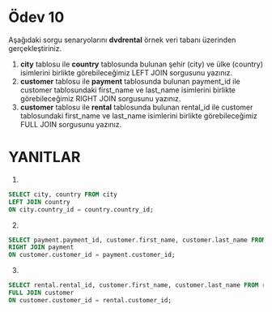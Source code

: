 # Ödev 10

Aşağıdaki sorgu senaryolarını **dvdrental** örnek veri tabanı üzerinden gerçekleştiriniz.

1. **city** tablosu ile **country** tablosunda bulunan şehir (city) ve ülke (country) isimlerini birlikte görebileceğimiz LEFT JOIN sorgusunu yazınız.
2. **customer** tablosu ile **payment** tablosunda bulunan payment_id ile customer tablosundaki first_name ve last_name isimlerini birlikte görebileceğimiz RIGHT JOIN sorgusunu yazınız.
3. **customer** tablosu ile **rental** tablosunda bulunan rental_id ile customer tablosundaki first_name ve last_name isimlerini birlikte görebileceğimiz FULL JOIN sorgusunu yazınız.

# YANITLAR

1.

```sql
SELECT city, country FROM city
LEFT JOIN country
ON city.country_id = country.country_id;
```

2.

```sql
SELECT payment.payment_id, customer.first_name, customer.last_name FROM customer
RIGHT JOIN payment
ON customer.customer_id = payment.customer_id;
```

3.

```sql
SELECT rental.rental_id, customer.first_name, customer.last_name FROM rental
FULL JOIN customer
ON customer.customer_id = rental.customer_id;
```